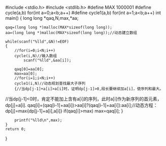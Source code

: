 #include <stdio.h>
#include <stdlib.h>
#define MAX 1000001
#define cycle(a,b) for(int a=0;a<b;a++)
#define cycle1(a,b) for(int a=1;a<b;a++)
int main()
{
    long long *qaq,N,max,*aa;

    qaq=(long long *)malloc(MAX*sizeof(long long));
    aa=(long long *)malloc(MAX*sizeof(long long));//动态建立数组

    while(scanf("%lld",&N)!=EOF)
    {
        //for(i=0;i<N;i++)
        cycle(i,N)//输入数组
            scanf("%lld",&aa[i]);

        qaq[0]=aa[0];
        max=aa[0];
        //for(i=1;i<N;i++)
        cycle1(i,N)//动态规划查找最大子序列
        {//当dp[j-1]+a[i]>a[i]时，证明dp[j-1]>0,段长要继续加a[i]，使序列和最大。

 //当dp[j-1]<0时，肯定不能加上含有a[i]的序列，此时a[i]作为新序列的首元素，dp[j]=a[i].
            qaq[i]=(qaq[i-1]+aa[i])>aa[i]?(qaq[i-1]+aa[i]):aa[i];//动态方程：dp[j]=max{dp[j-1]+a[i],a[i]} 
            if(qaq[i]>max)
                max=qaq[i];
        }

        printf("%lld\n",max);
    }
    return 0;
}
